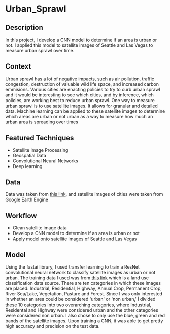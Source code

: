 # Urban_Sprawl


## Description
In this project, I develop a CNN model to determine if an area is urban or not.  I applied this model to satellite images of Seattle and Las Vegas to measure urban sprawl over time.

## Context
Urban sprawl has a lot of negative impacts, such as air pollution, traffic congestion, destruction of valuable wild life space, and increased carbon emmisions.  Various cities are enacting policies to try to curb urban sprawl and 
it would be interesting to see which cities, and by inference, which policies, are working best to reduce urban sprawl.  One way to measure urban sprawl is to use
satellite images.  It allows for granular and detailed data.  Machine learning can be applied to these satellite images to determine which areas are urban or not urban as a way to measure 
how much an urban area is spreading over times

## Featured Techniques
 * Satellite Image Processing
 * Geospatial Data
 * Convolutional Neural Networks
 * Deep learning
 

## Data
Data was taken from [this link](http://madm.dfki.de/downloads), and satellite images of cities were taken from Google Earth Engine


## Workflow
* Clean satellite image data
* Develop a CNN model to determine if an area is urban or not
* Apply model onto satellite images of Seattle and Las Vegas


## Model
Using the fastai library, I used transfer learning to train a ResNet convolutional neural network to classify satellite images as urban or not urban.  The training data I used was from [this link](http://madm.dfki.de/downloads) which is a land use classification data source.  There are ten categories in which these images are placed: Industrial, Residential, Highway, Annual Crop, Permanent Crop, River Sea/Lake, Vegetation, Pasture and Forest.  Since I was only interested in whether an area could be considered 'urban' or 'non urban,' I divided these 10 categories into two overarching categories, where Industrial, Residental and Highway were considered urban and the other categories were considered non urban.  I also chose to only use the blue, green and red bands of the satellite images.  Upon training a CNN, it was able to get pretty high accuracy and precision on the test data.  


